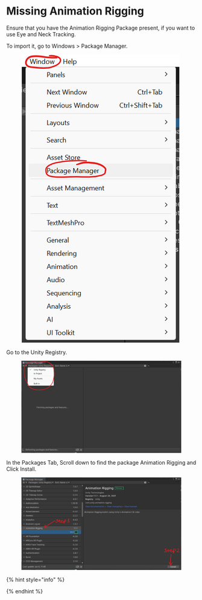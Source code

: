 # Missing Animation Rigging

Ensure that you have the Animation Rigging Package present, if you want to use Eye and Neck Tracking.

To import it, go to Windows > Package Manager.

<figure><img src="../../../.gitbook/assets/image (112).png" alt=""><figcaption></figcaption></figure>

Go to the Unity Registry.

<figure><img src="../../../.gitbook/assets/image (199).png" alt=""><figcaption></figcaption></figure>

In the Packages Tab, Scroll down to find the package Animation Rigging and Click Install.

<figure><img src="../../../.gitbook/assets/image (108).png" alt=""><figcaption></figcaption></figure>

{% hint style="info" %}

{% endhint %}
